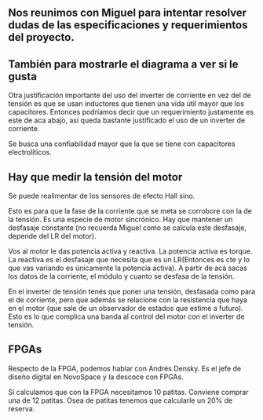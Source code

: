 ## Nos reunimos con Miguel para intentar resolver dudas de las especificaciones y requerimientos del proyecto.
## También para mostrarle el diagrama a ver si le gusta

Otra justificación importante del uso del inverter de corriente en vez del de tensión es que se usan inductores que tienen una vida útil mayor que los capacitores. Entonces podríamos decir que un requerimiento justamente es este de aca abajo, así queda bastante justificado el uso de un inverter de corriente.

Se busca una confiabilidad mayor que la que se tiene con capacitores electrolíticos.

## Hay que medir la tensión del motor

Se puede realimentar de los sensores de efecto Hall sino.

Esto es para que la fase de la corriente que se meta se corrobore con la de la tensión. Es una especie de motor sincrónico. Hay que mantener un desfasaje constante (no recuerda Miguel como se calcula este desfasaje, depende del LR del motor).

Vos al motor le das potencia activa y reactiva. La potencia activa es torque. La reactiva es el desfasaje que necesita que es un LR(Entonces es cte y lo que vas variando es únicamente la potencia activa). A partir de acá sacas los datos de la corriente, el módulo y cuanto se desfasa de la tensión.

En el inverter de tensión tenés que poner una tensión, desfasada como para el de corriente, pero que además se relacione con la resistencia que haya en el motor (que sale de un observador de estados que estime a futuro). Esto es lo que complica una banda al control del motor con el inverter de tensión.

## FPGAs

Respecto de la FPGA, podemos hablar con Andrés Densky. Es el jefe de diseño digital en NovoSpace y la descoce con FPGAs.

Si calculamos que con la FPGA necesitamos 10 patitas. Conviene comprar una de 12 patitas. Osea de patitas tenemos que calcularle un 20% de reserva.